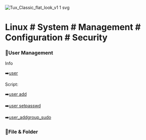 
![Tux_Classic_flat_look_v1 1 svg](https://github.com/krimsoda/Linux-Notes/assets/160830222/54b23f2e-99c3-45d3-81a7-e90c6d724f95)


# Linux # System # Management # Configuration # Security # 

### :helicopter:User Management
Info

 :arrow_right:[user](info_user_management)

Script:

  :arrow_right:[user add](user_add.sh)

  :arrow_right:[user setpasswd](user_setpasword.sh)

  :arrow_right:[user_addgroup_sudo](user_addgroup_sudo.sh)

  ### :helicopter:File & Folder
